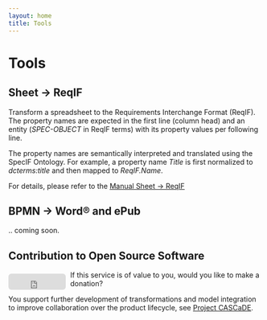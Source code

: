 ```yaml
---
layout: home
title: Tools
---
```


# Tools

## Sheet → ReqIF

<p>Transform a spreadsheet to the Requirements Interchange Format (ReqIF). The property names are expected in the first line (column head) and an entity (<span class="text-bg-light"><em>SPEC-OBJECT</em></span> in ReqIF terms) with its property values per following line.</p><p>The property names are semantically interpreted and translated using the SpecIF Ontology. For example, a property name <span class="text-bg-light"><em>Title</em></span> is first normalized to <span class="text-bg-light"><em>dcterms:title</em></span> and then mapped to <span class="text-bg-light"><em>ReqIF.Name</em></span>.</p><p>For details, please refer to the <a href="./manual-sheet2reqif.html" target="_blank">Manual Sheet → ReqIF</a></p>

## BPMN → Word® and ePub

.. coming soon.

## Contribution to Open Source Software

<div style="float: left; margin: 6px 9px 0 0;" > <iframe src="https://github.com/sponsors/enso-managers/button" title = "Sponsor enso-managers" height = "32" width = "114" style = "border: 0; border-radius: 6px;" > </iframe></div >
<p style="margin-top:0.5em">If this service is of value to you, would you like to make a donation?</p><p>You support further development of transformations and model integration to improve collaboration over the product lifecycle, see <a href="https://cascade.gfse.org" target="_blank">Project CASCaDE</a>.</p>

